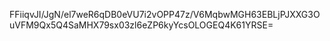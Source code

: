 FFiiqvJI/JgN/el7weR6qDB0eVU7i2vOPP47z/V6MqbwMGH63EBLjPJXXG3OuVFM9Qx5Q4SaMHX79sx03zl6eZP6kyYcsOLOGEQ4K61YRSE=